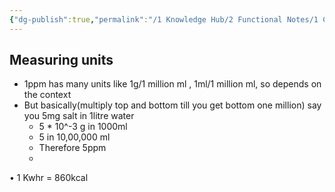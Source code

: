 ```yaml
---
{"dg-publish":true,"permalink":"/1 Knowledge Hub/2 Functional Notes/1 Career Notes/2 General Technical Notes/All Other Notes/Measuring units/","noteIcon":""}
---
```


## Measuring units

- 1ppm has many units like 1g/1 million ml , 1ml/1 million ml, so depends on the context
- But basically(multiply top and bottom till you get bottom one million) say you 5mg salt in 1litre water
    - 5 * 10^-3 g in 1000ml
    - 5 in 10,00,000 ml
    - Therefore 5ppm
    - 
• 1 Kwhr = 860kcal